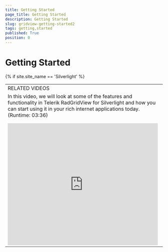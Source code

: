 ```yaml
---
title: Getting Started
page_title: Getting Started
description: Getting Started
slug: gridview-getting-started2
tags: getting,started
published: True
position: 0
---
```


# Getting Started

{% if site.site_name == 'Silverlight' %} <table> <tr><td>RELATED VIDEOS</td></tr><tr><td>In this video, we will look at some of the features and functionality in Telerik RadGridView for Silverlight and how you can start using it in your rich internet applications today.(Runtime: 03:36)
<iframe title="link" width="480" height="390" src="http://tv.telerik.com/silverlight/video/introduction-radgridview-silverlight" frameborder="0" allowfullscreen>< /iframe>
</td></tr></table>
{% endif %}

This tutorial will walk you through the creation of a sample application that contains __RadGridView__ control. 

>In order to use the __RadGridView__ control in your projects you have to add references to the following assemblies:			

* __Telerik.Windows.Controls__

* __Telerik.Windows.Controls.GridView__

* __Telerik.Windows.Controls.Input__

* __Telerik.Windows.Data__

For the purpose of this example, you will need to open Visual Studio and then create an empty Application project.

## Adding RadGridView to the Project

* Create a new project.

* You can add __RadGridView__ manually by writing the XAML code in Example 1. You can also add the control by dragging it from the __Toolbox__ and dropping it over the XAML.
            

* Make sure the required assemblies are referenced.

__Example 1:__ Adding a __RadGridView__ manually in XAML.

#### __XAML__

{{region gridview-getting-started2_0}}

	<Grid x:Name="LayoutRoot" Background="White">
		<telerik:RadGridView x:Name="radGridView" />
	</Grid>
{{endregion}}

Two lines code from Example 1 are important here:

* First is the import of __Telerik__ schema. 

#### __XAML__

{{region gridview-getting-started2_2}}

	xmlns:telerik="http://schemas.telerik.com/2008/xaml/presentation"
{{endregion}}

* Second is the declaration of __RadGridView__ control. 

#### __XAML__

{{region gridview-getting-started2_3}}

	<telerik:RadGridView x:Name="radGridView" />
{{endregion}}

* If you run the application (Figure 1) you will see an empty grid with no columns and rows. 

__Figure1__: The empty grid generated by __Example 1__.

![](images/RadGridView_GettingStarted_2.png)

## Binding RadGridView

* In order to populate __RadGridView__ control with some sample data for this help article, you should create a new class named "__Employee__" and add several properties to it as shown in __Example 2__.
            

__Example 2:__ A simple Employee class with four properties.
        

#### __C#__

{{region gridview-getting-started2_4}}

	public class Employee
	{
	    public string FirstName
	    {
	        get;
	        set;
	    }
	    public string LastName
	    {
	        get;
	        set;
	    }
	    public int Age
	    {
	        get;
	        set;
	    }
	    public bool IsMarried
	    {
	        get;
	        set;
	    }
	}
{{endregion}}


#### __VB__

{{region gridview-getting-started2_5}}

	Public Class Employee
	Private _FirstName As String
	    Public Property FirstName() As String
	        Get
	            Return _FirstName
	        End Get
	        Set(ByVal value As String)
	            _FirstName = value
	        End Set
	    End Property
	
	Private _LastName As String
	    Public Property LastName() As String
	        Get
	            Return _LastName
	        End Get
	        Set(ByVal value As String)
	            _LastName = value
	        End Set
	    End Property
	
	Private _Age As Integer
	    Public Property Age() As Integer
	        Get
	            Return _Age
	        End Get
	        Set(ByVal value As Integer)
	            _Age = value
	        End Set
	    End Property
	
	        Private _IsMarried As Boolean
	        Public Property IsMarried() As Boolean
	            Get
	                Return _IsMarried
	            End Get
	            Set(ByVal value As Boolean)
	                _IsMarried = value
	            End Set
	        End Property
	    End Class
{{endregion}}


>If you want to support two-way binding, your __Employee__ class should implement the __INotifyPropertyChanged__ interface and raise the __PropertyChanged__ event every time a property value changes.

* Next, you should create the "__EmployeeService__" class and implement a static method __GetEmployees__. For the purpose of this tutorial, it will return an observable collection containing several hard-coded employees. 
            

__Example 3:__ The EmployeeService class with the __GetEmployees__ static method contains hard-coded employee data.
        

#### __C#__

{{region gridview-getting-started2_6}}

	public class EmployeeService
	{
	    public static ObservableCollection<Employee> GetEmployees()
	    {
	        ObservableCollection<Employee> employees = new ObservableCollection<Employee>();
	        Employee employee = new Employee();
	        employee.FirstName = "Maria";
	        employee.LastName = "Anders";
	        employee.IsMarried = true;
	        employee.Age = 24;
	        employees.Add( employee );
	        employee = new Employee();
	        employee.FirstName = "Ana";
	        employee.LastName = "Trujillo";
	        employee.IsMarried = true;
	        employee.Age = 44;
	        employees.Add( employee );
	        employee = new Employee();
	        employee.FirstName = "Antonio";
	        employee.LastName = "Moreno";
	        employee.IsMarried = true;
	        employee.Age = 33;
	        employees.Add( employee );
	        employee = new Employee();
	        employee.FirstName = "Thomas";
	        employee.LastName = "Hardy";
	        employee.IsMarried = false;
	        employee.Age = 13;
	        employees.Add( employee );
	        employee = new Employee();
	        employee.FirstName = "Hanna";
	        employee.LastName = "Moos";
	        employee.IsMarried = false;
	        employee.Age = 28;
	        employees.Add( employee );
	        employee = new Employee();
	        employee.FirstName = "Frederique";
	        employee.LastName = "Citeaux";
	        employee.IsMarried = true;
	        employee.Age = 67;
	        employees.Add( employee );
	        employee = new Employee();
	        employee.FirstName = "Martin";
	        employee.LastName = "Sommer";
	        employee.IsMarried = false;
	        employee.Age = 22;
	        employees.Add( employee );
	        employee = new Employee();
	        employee.FirstName = "Laurence";
	        employee.LastName = "Lebihan";
	        employee.IsMarried = false;
	        employee.Age = 32;
	        employees.Add( employee );
	        employee = new Employee();
	        employee.FirstName = "Elizabeth";
	        employee.LastName = "Lincoln";
	        employee.IsMarried = false;
	        employee.Age = 9;
	        employees.Add( employee );
	        employee = new Employee();
	        employee.FirstName = "Victoria";
	        employee.LastName = "Ashworth";
	        employee.IsMarried = true;
	        employee.Age = 29;
	        employees.Add( employee );
	        return employees;
	    }
	}
{{endregion}}


#### __VB__

{{region gridview-getting-started2_7}}
    Public Class EmployeeService
        Public Shared Function GetEmployees() As ObservableCollection(Of Employee)
            Dim employees As New ObservableCollection(Of Employee)()

            Dim employee As New Employee()

            employee.FirstName = "Maria"
            employee.LastName = "Anders"
            employee.IsMarried = True
            employee.Age = 24
            employees.Add(employee)

            employee = New Employee()
            employee.FirstName = "Ana"
            employee.LastName = "Trujillo"
            employee.IsMarried = True
            employee.Age = 44
            employees.Add(employee)

            employee = New Employee()
            employee.FirstName = "Antonio"
            employee.LastName = "Moreno"
            employee.IsMarried = True
            employee.Age = 33
            employees.Add(employee)

            employee = New Employee()
            employee.FirstName = "Thomas"
            employee.LastName = "Hardy"
            employee.IsMarried = False
            employee.Age = 13
            employees.Add(employee)

            employee = New Employee()
            employee.FirstName = "Hanna"
            employee.LastName = "Moos"
            employee.IsMarried = False
            employee.Age = 28
            employees.Add(employee)

            employee = New Employee()
            employee.FirstName = "Frederique"
            employee.LastName = "Citeaux"
            employee.IsMarried = True
            employee.Age = 67
            employees.Add(employee)

            employee = New Employee()
            employee.FirstName = "Martin"
            employee.LastName = "Sommer"
            employee.IsMarried = False
            employee.Age = 22
            employees.Add(employee)

            employee = New Employee()
            employee.FirstName = "Laurence"
            employee.LastName = "Lebihan"
            employee.IsMarried = False
            employee.Age = 32
            employees.Add(employee)

            employee = New Employee()
            employee.FirstName = "Elizabeth"
            employee.LastName = "Lincoln"
            employee.IsMarried = False
            employee.Age = 9
            employees.Add(employee)

            employee = New Employee()
            employee.FirstName = "Victoria"
            employee.LastName = "Ashworth"
            employee.IsMarried = True
            employee.Age = 29
            employees.Add(employee)

            Return employees
        End Function
    End Class
{{endregion}}


* Now that you have prepared the needed sample data, it is time to bind __RadGridView__ to it. For that purpose, you should set the __RadGridView's ItemSource__ property to the collection of employees returned by the static method __EmployeeService.GetEmployees().__

#### __C#__

{{region gridview-getting-started2_8}}

	this.radGridView.ItemsSource = EmployeeService.GetEmployees();
{{endregion}}

#### __VB__

{{region gridview-getting-started2_9}}

	Me.radGridView.ItemsSource = EmployeeService.GetEmployees()
{{endregion}}


Now run your application and see the result (Figure 2).

__Figure 2: RadGridView__ bound to the collection of employees.

![](images/RadGridView_GettingStarted_3.png)

You can read more about data binding [here]({%slug gridview-overview-data-binding%}).

## Grid Columns

The __RadGridView__ from the example above contains four columns, one for each of the properties of the employee class.__RadGridView__ automatically generates these columns. If you want to stop the columns auto generation, set the __RadGridView__ property __AutoGenerateColumns__ to __False__ as shown in __Example 4__.
        

__Example 4:__ When the AutoGenerateColumns property is False, you will have to manually describe the columns you wish to be shown.
        

#### __XAML__

{{region gridview-getting-started2_10}}

	<telerik:RadGridView x:Name="radGridView" AutoGenerateColumns="False">
	    <telerik:RadGridView.Columns>
	        <telerik:GridViewDataColumn DataMemberBinding="{Binding LastName}" Header="Last Name"/>
	        <telerik:GridViewDataColumn DataMemberBinding="{Binding IsMarried}" Header="Married"/>
	    </telerik:RadGridView.Columns>
	</telerik:RadGridView>
{{endregion}}


The code in Example 4 is shown in Figure 3. The XAML declaration of your __RadGridView__ contains two columns. The first one named "__Last Name__" is bound to the property __LastName__ and "__Is Married__" is bound respectively to __IsMarried__. As a result your grid control will have only two columns and no other column will be added because the property __AutoGenerateColumns__ is set to __False__.
        

__Figure 3: RadGridView__ with manually defined columns.

![](images/RadGridView_GettingStarted_4.png)

You can read more about __RadGridView__ columns [here]({%slug gridview-columns-overview%}).

## Sorting, Grouping and Filtering of RadGridView are enabled by default
      
[Sorting]({%slug gridview-overview-sorting%}), [Grouping]({%slug gridview-overview-grouping%}) and [Filtering]({%slug gridview-overview-filtering%}) of __RadGridView__ are enabled by default.

* You can [disable  sorting]({%slug gridview-sorting-basics%}) for a specific column by setting its __IsSortable__ property to __False__. 
          
* You can [disable filtering]({%slug gridview-filtering-basic%}) for a specific column by setting its __IsFilterable__ property to __False__ or the __IsFilteringAllowed__ property of __RadGridView__ to __False__.        

* You can [disable grouping]({%slug gridview-grouping-basics%}) for a specific column by setting its __IsGroupable__ property to __False__.
            
# See Also

 * [Key Features]({%slug gridview-key-features%})

 * [Visual Structure]({%slug gridview-visual-structure%})

 * [Styling and Appearance]({%slug gridview-stylines-and-templates-overview%})

 * [Data Binding]({%slug gridview-overview-data-binding%})

 * [Defining Columns]({%slug gridview-columns-defining-columns%})
